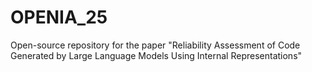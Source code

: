 # OPENIA_25
Open-source repository for the paper "Reliability Assessment of Code Generated by Large Language Models Using Internal Representations"
